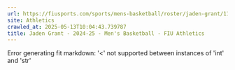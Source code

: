 ```yaml
---
url: https://fiusports.com/sports/mens-basketball/roster/jaden-grant/11838
site: Athletics
crawled_at: 2025-05-13T10:04:43.739787
title: Jaden Grant - 2024-25 - Men's Basketball - FIU Athletics
---
```


Error generating fit markdown: '<' not supported between instances of 'int' and 'str'